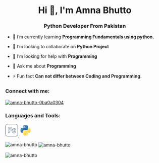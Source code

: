 <h1 align="center">Hi 👋, I'm Amna Bhutto</h1>
<h3 align="center">Python Developer From Pakistan</h3>

- 🌱 I’m currently learning **Programming Fundamentals using python.**

- 👯 I’m looking to collaborate on **Python Project**

- 🤝 I’m looking for help with **Programming**

- 💬 Ask me about **Programming**

- ⚡ Fun fact **Can not differ between Coding and Programming.**

<h3 align="left">Connect with me:</h3>
<p align="left">
<a href="https://linkedin.com/in/amna-bhutto-0ba0a0304" target="blank"><img align="center" src="https://raw.githubusercontent.com/rahuldkjain/github-profile-readme-generator/master/src/images/icons/Social/linked-in-alt.svg" alt="amna-bhutto-0ba0a0304" height="30" width="40" /></a>
</p>

<h3 align="left">Languages and Tools:</h3>
<p align="left"> <a href="https://www.photoshop.com/en" target="_blank" rel="noreferrer"> <img src="https://raw.githubusercontent.com/devicons/devicon/master/icons/photoshop/photoshop-line.svg" alt="photoshop" width="40" height="40"/> </a> <a href="https://www.python.org" target="_blank" rel="noreferrer"> <img src="https://raw.githubusercontent.com/devicons/devicon/master/icons/python/python-original.svg" alt="python" width="40" height="40"/> </a> </p>

<p><img align="left" src="https://github-readme-stats.vercel.app/api/top-langs?username=amna-bhutto&show_icons=true&locale=en&layout=compact" alt="amna-bhutto" /></p>

<p>&nbsp;<img align="center" src="https://github-readme-stats.vercel.app/api?username=amna-bhutto&show_icons=true&locale=en" alt="amna-bhutto" /></p>

<p><img align="center" src="https://github-readme-streak-stats.herokuapp.com/?user=amna-bhutto&" alt="amna-bhutto" /></p>
